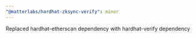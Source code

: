 ```yaml
---
"@matterlabs/hardhat-zksync-verify": minor
---
```


Replaced hardhat-etherscan dependency with hardhat-verify dependency
